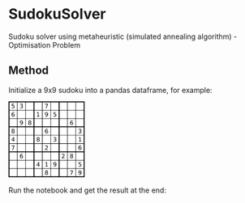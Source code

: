 # SudokuSolver
Sudoku solver using metaheuristic (simulated annealing algorithm) - Optimisation Problem

## Method

Initialize a 9x9 sudoku into a pandas dataframe, for example:

<img src="./sudoku99.png" alt="empty 9x9 sudoku" width="150" height="150">

Run the notebook and get the result at the end:
